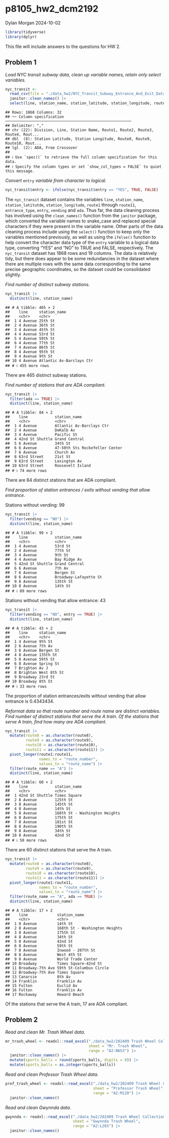 p8105_hw2_dcm2192
================
Dylan Morgan
2024-10-02

``` r
library(tidyverse)
library(dplyr)
```

This file will include answers to the questions for HW 2.

## Problem 1

*Load NYC transit subway data, clean up variable names, retain only
select variables.*

``` r
nyc_transit <- 
  read_csv(file = "./data_hw2/NYC_Transit_Subway_Entrance_And_Exit_Data.csv") |> 
  janitor::clean_names() |> 
  select(line, station_name, station_latitude, station_longitude, route1, route2, route3, route4, route5, route6, route7, route8, route9, route10, route11, entrance_type, entry, vending, ada)
```

    ## Rows: 1868 Columns: 32
    ## ── Column specification ────────────────────────────────────────────────────────
    ## Delimiter: ","
    ## chr (22): Division, Line, Station Name, Route1, Route2, Route3, Route4, Rout...
    ## dbl  (8): Station Latitude, Station Longitude, Route8, Route9, Route10, Rout...
    ## lgl  (2): ADA, Free Crossover
    ## 
    ## ℹ Use `spec()` to retrieve the full column specification for this data.
    ## ℹ Specify the column types or set `show_col_types = FALSE` to quiet this message.

*Convert* `entry` *variable from character to logical.*

``` r
nyc_transit$entry <- ifelse(nyc_transit$entry == "YES", TRUE, FALSE)
```

The `nyc_transit` dataset contains the variables `line`, `station_name`,
`station_latitutde`, `station_longitude`, `route1` through `route11`,
`entrance_type`, `entry`, `vending` and `ada`. Thus far, the data
cleaning process has involved using the `clean_names()` function from
the `janitor` package, which converted the variable names to snake_case
and replaced special characters if they were present in the variable
name. Other parts of the data cleaning process include using the
`select()` function to keep only the variables mentioned previously, as
well as using the `ifelse()` function to help convert the character data
type of the `entry` variable to a logical data type, converting “YES”
and “NO” to TRUE and FALSE, respectively. The `nyc_transit` dataset has
1868 rows and 19 columns. The data is relatively tidy, but there does
appear to be some redundancies in the dataset where there are multiple
rows with the same data corresponding to the same precise geographic
coordinates, so the dataset could be consolidated slightly.

*Find number of distinct subway stations.*

``` r
nyc_transit |> 
  distinct(line, station_name)
```

    ## # A tibble: 465 × 2
    ##    line     station_name            
    ##    <chr>    <chr>                   
    ##  1 4 Avenue 25th St                 
    ##  2 4 Avenue 36th St                 
    ##  3 4 Avenue 45th St                 
    ##  4 4 Avenue 53rd St                 
    ##  5 4 Avenue 59th St                 
    ##  6 4 Avenue 77th St                 
    ##  7 4 Avenue 86th St                 
    ##  8 4 Avenue 95th St                 
    ##  9 4 Avenue 9th St                  
    ## 10 4 Avenue Atlantic Av-Barclays Ctr
    ## # ℹ 455 more rows

There are 465 distinct subway stations.

*Find number of stations that are ADA compliant.*

``` r
nyc_transit |> 
  filter(ada == TRUE) |> 
  distinct(line, station_name)
```

    ## # A tibble: 84 × 2
    ##    line            station_name                  
    ##    <chr>           <chr>                         
    ##  1 4 Avenue        Atlantic Av-Barclays Ctr      
    ##  2 4 Avenue        DeKalb Av                     
    ##  3 4 Avenue        Pacific St                    
    ##  4 42nd St Shuttle Grand Central                 
    ##  5 6 Avenue        34th St                       
    ##  6 6 Avenue        47-50th Sts Rockefeller Center
    ##  7 6 Avenue        Church Av                     
    ##  8 63rd Street     21st St                       
    ##  9 63rd Street     Lexington Av                  
    ## 10 63rd Street     Roosevelt Island              
    ## # ℹ 74 more rows

There are 84 distinct stations that are ADA compliant.

*Find proportion of station entrances / exits without vending that allow
entrance.*  

Stations without vending: 99

``` r
nyc_transit |> 
  filter(vending == "NO") |> 
  distinct(line, station_name)
```

    ## # A tibble: 99 × 2
    ##    line            station_name         
    ##    <chr>           <chr>                
    ##  1 4 Avenue        53rd St              
    ##  2 4 Avenue        77th St              
    ##  3 4 Avenue        9th St               
    ##  4 4 Avenue        Bay Ridge Av         
    ##  5 42nd St Shuttle Grand Central        
    ##  6 6 Avenue        7th Av               
    ##  7 6 Avenue        Bergen St            
    ##  8 6 Avenue        Broadway-Lafayette St
    ##  9 8 Avenue        135th St             
    ## 10 8 Avenue        14th St              
    ## # ℹ 89 more rows

Stations without vending that allow entrance: 43

``` r
nyc_transit |> 
  filter(vending == "NO", entry == TRUE) |> 
  distinct(line, station_name)
```

    ## # A tibble: 43 × 2
    ##    line     station_name
    ##    <chr>    <chr>       
    ##  1 4 Avenue 9th St      
    ##  2 6 Avenue 7th Av      
    ##  3 6 Avenue Bergen St   
    ##  4 8 Avenue 135th St    
    ##  5 8 Avenue 59th St     
    ##  6 8 Avenue Spring St   
    ##  7 Brighton Av J        
    ##  8 Brighton West 8th St 
    ##  9 Broadway 23rd St     
    ## 10 Broadway 8th St      
    ## # ℹ 33 more rows

The proportion of station entrances/exits without vending that allow
entrance is 0.4343434.

*Reformat data so that route number and route name are distinct
variables. Find number of distinct stations that serve the A train. Of
the stations that serve A train, find how many are ADA compliant.*

``` r
nyc_transit |> 
  mutate(route8 = as.character(route8), 
         route9 = as.character(route9), 
         route10 = as.character(route10), 
         route11 = as.character(route11)) |> 
  pivot_longer(route1:route11, 
               names_to = "route_number", 
               values_to = "route_name") |> 
  filter(route_name == "A") |> 
  distinct(line, station_name)
```

    ## # A tibble: 60 × 2
    ##    line            station_name                 
    ##    <chr>           <chr>                        
    ##  1 42nd St Shuttle Times Square                 
    ##  2 8 Avenue        125th St                     
    ##  3 8 Avenue        145th St                     
    ##  4 8 Avenue        14th St                      
    ##  5 8 Avenue        168th St - Washington Heights
    ##  6 8 Avenue        175th St                     
    ##  7 8 Avenue        181st St                     
    ##  8 8 Avenue        190th St                     
    ##  9 8 Avenue        34th St                      
    ## 10 8 Avenue        42nd St                      
    ## # ℹ 50 more rows

There are 60 distinct stations that serve the A train.

``` r
nyc_transit |> 
  mutate(route8 = as.character(route8), 
         route9 = as.character(route9), 
         route10 = as.character(route10), 
         route11 = as.character(route11)) |> 
  pivot_longer(route1:route11, 
               names_to = "route_number", 
               values_to = "route_name") |> 
  filter(route_name == "A", ada == TRUE) |> 
  distinct(line, station_name)
```

    ## # A tibble: 17 × 2
    ##    line             station_name                 
    ##    <chr>            <chr>                        
    ##  1 8 Avenue         14th St                      
    ##  2 8 Avenue         168th St - Washington Heights
    ##  3 8 Avenue         175th St                     
    ##  4 8 Avenue         34th St                      
    ##  5 8 Avenue         42nd St                      
    ##  6 8 Avenue         59th St                      
    ##  7 8 Avenue         Inwood - 207th St            
    ##  8 8 Avenue         West 4th St                  
    ##  9 8 Avenue         World Trade Center           
    ## 10 Broadway         Times Square-42nd St         
    ## 11 Broadway-7th Ave 59th St-Columbus Circle      
    ## 12 Broadway-7th Ave Times Square                 
    ## 13 Canarsie         8th Av                       
    ## 14 Franklin         Franklin Av                  
    ## 15 Fulton           Euclid Av                    
    ## 16 Fulton           Franklin Av                  
    ## 17 Rockaway         Howard Beach

Of the stations that serve the A train, 17 are ADA compliant.

## Problem 2

*Read and clean Mr. Trash Wheel data.*

``` r
mr_trash_wheel <- readxl::read_excel("./data_hw2/202409 Trash Wheel Collection Data.xlsx", 
                                     sheet = "Mr. Trash Wheel", 
                                     range = "A2:N653") |> 
  janitor::clean_names() |> 
  mutate(sports_balls = round(sports_balls, digits = 0)) |> 
  mutate(sports_balls = as.integer(sports_balls))
```

*Read and clean Professor Trash Wheel data.*

``` r
prof_trash_wheel <- readxl::read_excel("./data_hw2/202409 Trash Wheel Collection Data.xlsx",
                                       sheet = "Professor Trash Wheel", 
                                       range = "A2:M120") |> 
  janitor::clean_names()
```

*Read and clean Gwynnda data.*

``` r
gwynnda <- readxl::read_excel("./data_hw2/202409 Trash Wheel Collection Data.xlsx", 
                              sheet = "Gwynnda Trash Wheel", 
                              range = "A2:L265") |> 
  janitor::clean_names()
```

